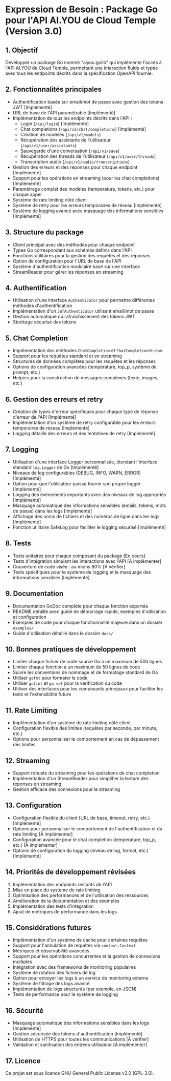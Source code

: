 # Expression de Besoin : Package Go pour l'API AI.YOU de Cloud Temple (Version 3.0)

## 1. Objectif

Développer un package Go nommé "aiyou.golib" qui implémente l'accès à l'API AI.YOU de Cloud Temple, permettant une interaction fluide et typée avec tous les endpoints décrits dans la spécification OpenAPI fournie.

## 2. Fonctionnalités principales

- Authentification basée sur email/mot de passe avec gestion des tokens JWT [Implémenté]
- URL de base de l'API paramétrable [Implémenté]
- Implémentation de tous les endpoints décrits dans l'API :
  - Login (`/api/login`) [Implémenté]
  - Chat completions (`/api/v1/chat/completions`) [Implémenté]
  - Création de modèles (`/api/v1/models`)
  - Récupération des assistants de l'utilisateur (`/api/v1/user/assistants`)
  - Sauvegarde d'une conversation (`/api/v1/save`)
  - Récupération des threads de l'utilisateur (`/api/v1/user/threads`)
  - Transcription audio (`/api/v1/audio/transcriptions`)
- Gestion des erreurs et des réponses pour chaque endpoint [Implémenté]
- Support pour les opérations en streaming (pour les chat completions) [Implémenté]
- Paramétrage complet des modèles (temperature, tokens, etc.) pour chaque appel
- Système de rate limiting côté client
- Système de retry pour les erreurs temporaires de réseau [Implémenté]
- Système de logging avancé avec masquage des informations sensibles [Implémenté]

## 3. Structure du package

- Client principal avec des méthodes pour chaque endpoint
- Types Go correspondant aux schémas définis dans l'API
- Fonctions utilitaires pour la gestion des requêtes et des réponses
- Option de configuration pour l'URL de base de l'API
- Système d'authentification modulaire basé sur une interface
- StreamReader pour gérer les réponses en streaming

## 4. Authentification

- Utilisation d'une interface `Authenticator` pour permettre différentes méthodes d'authentification
- Implémentation d'un `JWTAuthenticator` utilisant email/mot de passe
- Gestion automatique du rafraîchissement des tokens JWT
- Stockage sécurisé des tokens

## 5. Chat Completion

- Implémentation des méthodes `ChatCompletion` et `ChatCompletionStream`
- Support pour les requêtes standard et en streaming
- Structures de données complètes pour les requêtes et les réponses
- Options de configuration avancées (température, top_p, système de prompt, etc.)
- Helpers pour la construction de messages complexes (texte, images, etc.)

## 6. Gestion des erreurs et retry

- Création de types d'erreur spécifiques pour chaque type de réponse d'erreur de l'API [Implémenté]
- Implémentation d'un système de retry configurable pour les erreurs temporaires de réseau [Implémenté]
- Logging détaillé des erreurs et des tentatives de retry [Implémenté]

## 7. Logging

- Utilisation d'une interface Logger personnalisée, étendant l'interface standard `log.Logger` de Go [Implémenté]
- Niveaux de log configurables (DEBUG, INFO, WARN, ERROR) [Implémenté]
- Option pour que l'utilisateur puisse fournir son propre logger [Implémenté]
- Logging des événements importants avec des niveaux de log appropriés [Implémenté]
- Masquage automatique des informations sensibles (emails, tokens, mots de passe) dans les logs [Implémenté]
- Affichage des noms de fichiers et des numéros de ligne dans les logs [Implémenté]
- Fonction utilitaire SafeLog pour faciliter le logging sécurisé [Implémenté]

## 8. Tests

- Tests unitaires pour chaque composant du package [En cours]
- Tests d'intégration simulant les interactions avec l'API [À implémenter]
- Couverture de code visée : au moins 80% [À vérifier]
- Tests spécifiques pour le système de logging et le masquage des informations sensibles [Implémenté]

## 9. Documentation

- Documentation GoDoc complète pour chaque fonction exportée
- README détaillé avec guide de démarrage rapide, exemples d'utilisation et configuration
- Exemples de code pour chaque fonctionnalité majeure dans un dossier `examples/`
- Guide d'utilisation détaillé dans le dossier `docs/`

## 10. Bonnes pratiques de développement

- Limiter chaque fichier de code source Go à un maximum de 500 lignes
- Limiter chaque fonction à un maximum de 50 lignes de code
- Suivre les conventions de nommage et de formatage standard de Go
- Utiliser `gofmt` pour formater le code
- Utiliser `golint` et `go vet` pour la vérification du code
- Utiliser des interfaces pour les composants principaux pour faciliter les tests et l'extensibilité future

## 11. Rate Limiting

- Implémentation d'un système de rate limiting côté client
- Configuration flexible des limites (requêtes par seconde, par minute, etc.)
- Options pour personnaliser le comportement en cas de dépassement des limites

## 12. Streaming

- Support robuste du streaming pour les opérations de chat completion
- Implémentation d'un StreamReader pour simplifier la lecture des réponses en streaming
- Gestion efficace des connexions pour le streaming

## 13. Configuration

- Configuration flexible du client (URL de base, timeout, retry, etc.) [Implémenté]
- Options pour personnaliser le comportement de l'authentification et du rate limiting [À implémenter]
- Configuration avancée pour le chat completion (température, top_p, etc.) [À implémenter]
- Options de configuration du logging (niveau de log, format, etc.) [Implémenté]

## 14. Priorités de développement révisées

1. Implémentation des endpoints restants de l'API
2. Mise en place du système de rate limiting
3. Optimisation des performances et de l'utilisation des ressources
4. Amélioration de la documentation et des exemples
5. Implémentation des tests d'intégration
6. Ajout de métriques de performance dans les logs

## 15. Considérations futures

- Implémentation d'un système de cache pour certaines requêtes
- Support pour l'annulation de requêtes via `context.Context`
- Métriques et observabilité avancées
- Support pour les opérations concurrentes et la gestion de connexions multiples
- Intégration avec des frameworks de monitoring populaires
- Système de rotation des fichiers de log
- Option pour envoyer les logs à un service de monitoring externe
- Système de filtrage des logs avancé
- Implémentation de logs structurés (par exemple, en JSON)
- Tests de performance pour le système de logging

## 16. Sécurité

- Masquage automatique des informations sensibles dans les logs [Implémenté]
- Gestion sécurisée des tokens d'authentification [Implémenté]
- Utilisation de HTTPS pour toutes les communications [À vérifier]
- Validation et sanitisation des entrées utilisateur [À implémenter]

## 17. Licence

Ce projet est sous licence GNU General Public License v3.0 (GPL-3.0).